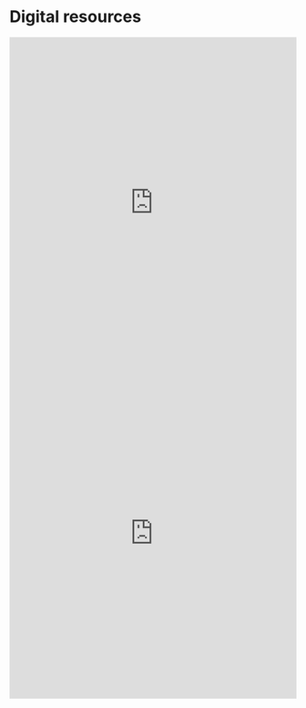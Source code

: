 # Digital resources

<iframe style="height: 580px; max-width: 600px; width: 100%; border: 0;" src="https://podverse.fm/embed/player?podcastId=6hOZBKSUOV" title="Podverse Embed Player" class="pv-embed-player"></iframe>

<iframe style="height: 580px; max-width: 600px; width: 100%; border: 0;" src="https://podverse.fm/embed/player?podcastId=YCPRCHcXL4" title="Podverse Embed Player" class="pv-embed-player"></iframe>
